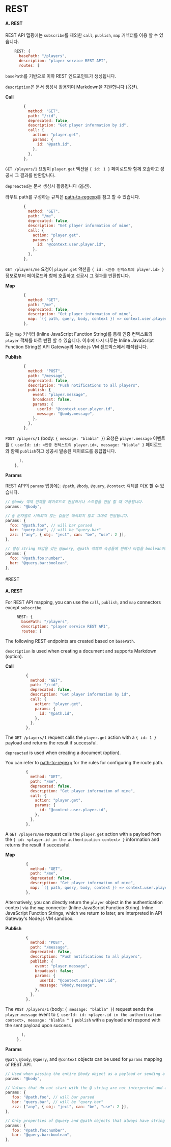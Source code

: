 # REST

#### A. REST

REST API 맵핑에는 `subscribe`를 제외한 `call`, `publish`, `map` 커넥터를 이용 할 수 있습니다.

```javascript
    REST: {
      basePath: "/players",
      description: "player service REST API",
      routes: [
```

`basePath`를 기반으로 이하 REST 엔드포인트가 생성됩니다.

`description`은 문서 생성시 활용되며 Markdown을 지원합니다 \(옵션\).

**Call**

```javascript
        {
          method: "GET",
          path: "/:id",
          deprecated: false,
          description: "Get player information by id",
          call: {
            action: "player.get",
            params: {
              id: "@path.id",
            },
          },
        },
```

`GET /players/1` 요청이 `player.get` 액션을 `{ id: 1 }` 페이로드와 함께 호출하고 성공시 그 결과를 반환합니다.

`depreacted`는 문서 생성시 활용됩니다 \(옵션\).

라우트 path를 구성하는 규칙은 [path-to-regexp](https://github.com/pillarjs/path-to-regexp#parameters)를 참고 할 수 있습니다.

```javascript
        {
          method: "GET",
          path: "/me",
          deprecated: false,
          description: "Get player information of mine",
          call: {
            action: "player.get",
            params: {
              id: "@context.user.player.id",
            },
          },
        },
```

`GET /players/me` 요청이 `player.get` 액션을 `{ id: <인증 컨텍스트의 player.id> }` 정보로부터 페이로드와 함께 호출하고 성공시 그 결과를 반환합니다.

**Map**

```javascript
        {
          method: "GET",
          path: "/me",
          deprecated: false,
          description: "Get player information of mine",
          map: `({ path, query, body, context }) => context.user.player`,
        },
```

또는 `map` 커넥터 \(Inline JavaScript Function String\)를 통해 인증 컨텍스트의 `player` 객체를 바로 반환 할 수 있습니다. 이후에 다시 다루는 Inline JavaScript Function String은 API Gateway의 Node.js VM 샌드박스에서 해석됩니다.

**Publish**

```javascript
        {
          method: "POST",
          path: "/message",
          deprecated: false,
          description: "Push notifications to all players",
          publish: {
            event: "player.message",
            broadcast: false,
            params: {
              userId: "@context.user.player.id",
              message: "@body.message",
            },
          },
        },
```

`POST /players/1` \(body: `{ message: "blabla" }`\) 요청은 `player.message` 이벤트를 `{ userId: id: <인증 컨텍스트의 player.id>, message: "blabla" }` 페이로드와 함께 `publish`하고 성공시 발송된 페이로드를 응답합니다.

```javascript
      ],
    },
```

**Params**

REST API의 `params` 맵핑에는 `@path`, `@body`, `@query`, `@context` 객체를 이용 할 수 있습니다.

```javascript
// @body 객체 전체를 페이로드로 전달하거나 스트림을 전달 할 때 이용됩니다.
params: "@body",

// @ 문자열로 시작되지 않는 값들은 해석되지 않고 그대로 전달됩니다.
params: {
  foo: "@path.foo", // will bar parsed
  bar: "query.bar", // will be "query.bar"
  zzz: ["any", { obj: "ject", can: "be", "use": 2 }],
},

// 항상 string 타입을 갖는 @query, @path 객체의 속성들에 한해서 타입을 boolean이나 number로 변환 할 수 있습니다.
params: {
  foo: "@path.foo:number",
  bar: "@query.bar:boolean",
},
```

####

#REST

#### A. REST

For REST API mapping, you can use the `call`, `publish`, and `map` connectors except `subscribe`.

```javascript
     REST: {
       basePath: "/players",
       description: "player service REST API",
       routes: [
```

The following REST endpoints are created based on `basePath`.

`description` is used when creating a document and supports Markdown \(option\).

**Call**

```javascript
         {
           method: "GET",
           path: "/:id",
           deprecated: false,
           description: "Get player information by id",
           call: {
             action: "player.get",
             params: {
               id: "@path.id",
             },
           },
         },
```

The `GET /players/1` request calls the `player.get` action with a `{ id: 1 }` payload and returns the result if successful.

`depreacted` is used when creating a document \(option\).

You can refer to [path-to-regexp](https://github.com/pillarjs/path-to-regexp#parameters) for the rules for configuring the route path.

```javascript
         {
           method: "GET",
           path: "/me",
           deprecated: false,
           description: "Get player information of mine",
           call: {
             action: "player.get",
             params: {
               id: "@context.user.player.id",
             },
           },
         },
```

A `GET /players/me` request calls the `player.get` action with a payload from the `{ id: <player.id in the authentication context> }` information and returns the result if successful.

**Map**

```javascript
         {
           method: "GET",
           path: "/me",
           deprecated: false,
           description: "Get player information of mine",
           map: `({ path, query, body, context }) => context.user.player`,
         },
```

Alternatively, you can directly return the `player` object in the authentication context via the `map` connector \(Inline JavaScript Function String\). Inline JavaScript Function Strings, which we return to later, are interpreted in API Gateway's Node.js VM sandbox.

**Publish**

```javascript
         {
           method: "POST",
           path: "/message",
           deprecated: false,
           description: "Push notifications to all players",
           publish: {
             event: "player.message",
             broadcast: false;
             params: {
               userId: "@context.user.player.id",
               message: "@body.message",
             },
           },
         },
```

The `POST /players/1` \(body: `{ message: "blabla" }`\) request sends the `player.message` event to `{ userId: id: <player.id in the authentication context>, message: "blabla " }` `publish` with a payload and respond with the sent payload upon success.

```javascript
       ],
     },
```

**Params**

`@path`, `@body`, `@query`, and `@context` objects can be used for `params` mapping of REST API.

```javascript
// Used when passing the entire @body object as a payload or sending a stream.
params: "@body",

// Values that do not start with the @ string are not interpreted and are passed as is.
params: {
   foo: "@path.foo", // will bar parsed
   bar: "query.bar", // will be "query.bar"
   zzz: ["any", { obj: "ject", can: "be", "use": 2 }],
},

// Only properties of @query and @path objects that always have string type can be converted to boolean or number.
params: {
   foo: "@path.foo:number",
   bar: "@query.bar:boolean",
},
```

####
